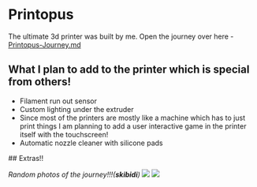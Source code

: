 # Printopus
The ultimate 3d printer was built by me.
Open the journey over here - [Printopus-Journey.md](Printopus-Journey.md)

## What I plan to add to the printer which is special from others!
<ul>
  <li>Filament run out sensor</li>
  <li>Custom lighting under the extruder</li>
  <li>Since most of the printers are mostly like a machine which has to just print things I am planning to add a user interactive game in the printer itself with the touchscreen!</li>
  <li>Automatic nozzle cleaner with silicone pads</li>
</ul>
## Extras!!

<i>Random photos of the journey!!!(<b>skibidi</b>)</i>
<img src="https://cdn.hack.pet/slackcdn/edb8cf33ad4d4399f83603ccd04398b3.png">
<img src="https://cdn.hack.pet/slackcdn/e3cbb84e79686741e227042714625f6e.png">
